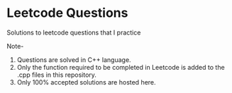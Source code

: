 # Leetcode Questions

Solutions to leetcode questions that I practice

Note- 
1. Questions are solved in C++ language.
2. Only the function required to be completed in Leetcode is added to the .cpp files in this repository.
3. Only 100% accepted solutions are hosted here.